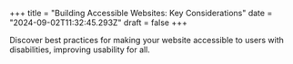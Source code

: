 +++
title = "Building Accessible Websites: Key Considerations"
date = "2024-09-02T11:32:45.293Z"
draft = false
+++

  Discover best practices for making your website accessible to users with disabilities, improving usability for all.
        